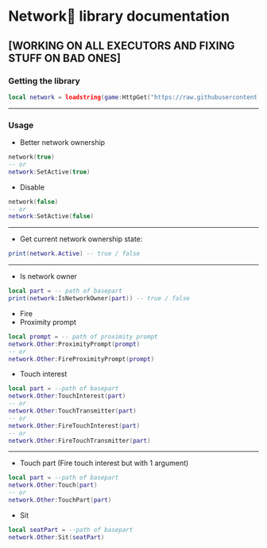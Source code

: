 # Network📶 library documentation

## [WORKING ON ALL EXECUTORS AND FIXING STUFF ON BAD ONES]

### Getting the library
```lua
local network = loadstring(game:HttpGet("https://raw.githubusercontent.com/InfernusScripts/Null-Fire/main/Core/Libraries/Network/Main.lua"))()
```
---
### Usage
- Better network ownership
```lua
network(true)
-- or
network:SetActive(true)
```
- Disable
```lua
network(false)
-- or
network:SetActive(false)
```
---
- Get current network ownership state:
```lua
print(network.Active) -- true / false
```
---
- Is network owner
```lua
local part = -- path of basepart
print(network:IsNetworkOwner(part)) -- true / false
```
- Fire
- Proximity prompt
```lua
local prompt = -- path of proximity prompt
network.Other:ProximityPrompt(prompt)
-- or
network.Other:FireProximityPrompt(prompt)
```
- Touch interest
```lua
local part = --path of basepart
network.Other:TouchInterest(part)
-- or
network.Other:TouchTransmitter(part)
-- or
network.Other:FireTouchInterest(part)
-- or
network.Other:FireTouchTransmitter(part)
```
---
- Touch part (Fire touch interest but with 1 argument)
```lua
local part = --path of basepart
network.Other:Touch(part)
-- or
network.Other:TouchPart(part)
```
- Sit
```lua
local seatPart = --path of basepart
network.Other:Sit(seatPart)
```
